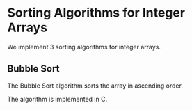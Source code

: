 # Sorting Algorithms for Integer Arrays
We implement 3 sorting algorithms for integer arrays.


## Bubble Sort

The Bubble Sort algorithm sorts the array in ascending order.

The algorithm is implemented in C.
